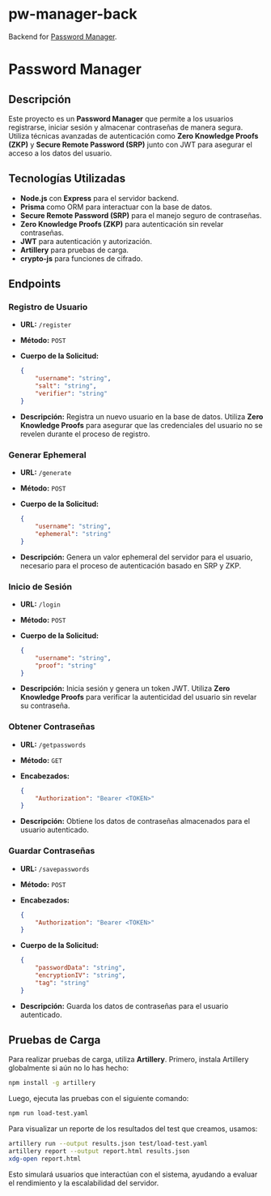 # pw-manager-back
Backend for [Password Manager](https://github.com/sebastianknell/pw-manager).

# Password Manager

## Descripción

Este proyecto es un **Password Manager** que permite a los usuarios registrarse, iniciar sesión y almacenar contraseñas de manera segura. Utiliza técnicas avanzadas de autenticación como **Zero Knowledge Proofs (ZKP)** y **Secure Remote Password (SRP)** junto con JWT para asegurar el acceso a los datos del usuario.

## Tecnologías Utilizadas

- **Node.js** con **Express** para el servidor backend.
- **Prisma** como ORM para interactuar con la base de datos.
- **Secure Remote Password (SRP)** para el manejo seguro de contraseñas.
- **Zero Knowledge Proofs (ZKP)** para autenticación sin revelar contraseñas.
- **JWT** para autenticación y autorización.
- **Artillery** para pruebas de carga.
- **crypto-js** para funciones de cifrado.

## Endpoints

### Registro de Usuario

- **URL:** `/register`
- **Método:** `POST`
- **Cuerpo de la Solicitud:**

    ```json
    {
        "username": "string",
        "salt": "string",
        "verifier": "string"
    }
    ```

- **Descripción:** Registra un nuevo usuario en la base de datos. Utiliza **Zero Knowledge Proofs** para asegurar que las credenciales del usuario no se revelen durante el proceso de registro.

### Generar Ephemeral

- **URL:** `/generate`
- **Método:** `POST`
- **Cuerpo de la Solicitud:**

    ```json
    {
        "username": "string",
        "ephemeral": "string"
    }
    ```

- **Descripción:** Genera un valor ephemeral del servidor para el usuario, necesario para el proceso de autenticación basado en SRP y ZKP.

### Inicio de Sesión

- **URL:** `/login`
- **Método:** `POST`
- **Cuerpo de la Solicitud:**

    ```json
    {
        "username": "string",
        "proof": "string"
    }
    ```

- **Descripción:** Inicia sesión y genera un token JWT. Utiliza **Zero Knowledge Proofs** para verificar la autenticidad del usuario sin revelar su contraseña.

### Obtener Contraseñas

- **URL:** `/getpasswords`
- **Método:** `GET`
- **Encabezados:**

    ```json
    {
        "Authorization": "Bearer <TOKEN>"
    }
    ```

- **Descripción:** Obtiene los datos de contraseñas almacenados para el usuario autenticado.

### Guardar Contraseñas

- **URL:** `/savepasswords`
- **Método:** `POST`
- **Encabezados:**

    ```json
    {
        "Authorization": "Bearer <TOKEN>"
    }
    ```

- **Cuerpo de la Solicitud:**

    ```json
    {
        "passwordData": "string",
        "encryptionIV": "string",
        "tag": "string"
    }
    ```

- **Descripción:** Guarda los datos de contraseñas para el usuario autenticado.

## Pruebas de Carga

Para realizar pruebas de carga, utiliza **Artillery**. Primero, instala Artillery globalmente si aún no lo has hecho:

```bash
npm install -g artillery
```

Luego, ejecuta las pruebas con el siguiente comando:

```bash
npm run load-test.yaml
```

Para visualizar un reporte de los resultados del test que creamos, usamos:

```bash
artillery run --output results.json test/load-test.yaml
artillery report --output report.html results.json
xdg-open report.html
```

Esto simulará usuarios que interactúan con el sistema, ayudando a evaluar el rendimiento y la escalabilidad del servidor.

